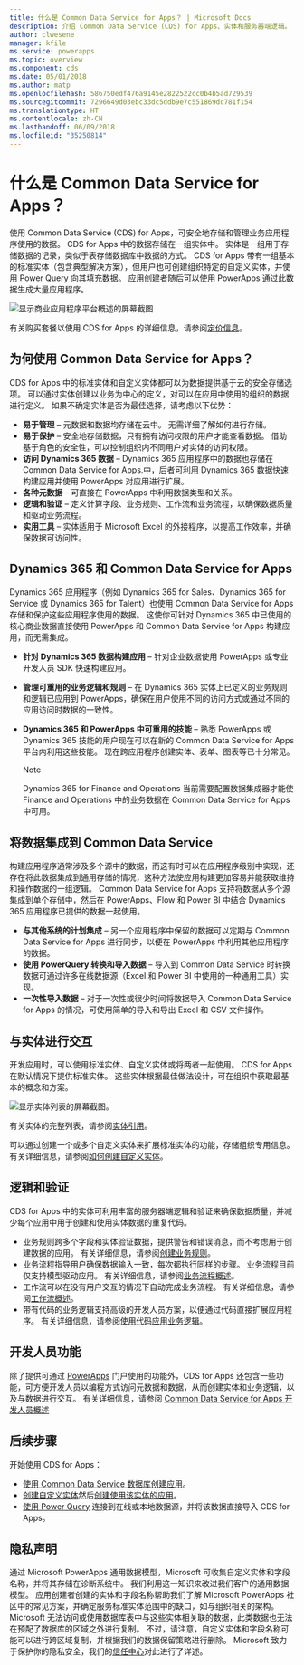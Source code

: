 ```yaml
---
title: 什么是 Common Data Service for Apps？ | Microsoft Docs
description: 介绍 Common Data Service (CDS) for Apps、实体和服务器端逻辑。
author: clwesene
manager: kfile
ms.service: powerapps
ms.topic: overview
ms.component: cds
ms.date: 05/01/2018
ms.author: matp
ms.openlocfilehash: 586750edf476a9145e2822522cc0b4b5ad729539
ms.sourcegitcommit: 7296649d03ebc33dc5ddb9e7c551869dc781f154
ms.translationtype: HT
ms.contentlocale: zh-CN
ms.lasthandoff: 06/09/2018
ms.locfileid: "35250814"
---
```

# <a name="what-is-common-data-service-for-apps"></a>什么是 Common Data Service for Apps？
使用 Common Data Service (CDS) for Apps，可安全地存储和管理业务应用程序使用的数据。 CDS for Apps 中的数据存储在一组实体中。 实体是一组用于存储数据的记录，类似于表存储数据库中数据的方式。 CDS for Apps 带有一组基本的标准实体（包含典型解决方案），但用户也可创建组织特定的自定义实体，并使用 Power Query 向其填充数据。 应用创建者随后可以使用 PowerApps 通过此数据生成大量应用程序。

![显示商业应用程序平台概述的屏幕截图](./media/data-platform-cds-intro/platform.png "平台概述")

有关购买套餐以使用 CDS for Apps 的详细信息，请参阅[定价信息](../../administrator/pricing-billing-skus.md)。

## <a name="why-use-common-data-service-for-apps"></a>为何使用 Common Data Service for Apps？
CDS for Apps 中的标准实体和自定义实体都可以为数据提供基于云的安全存储选项。 可以通过实体创建以业务为中心的定义，对可以在应用中使用的组织的数据进行定义。 如果不确定实体是否为最佳选择，请考虑以下优势：

* **易于管理** &ndash; 元数据和数据均存储在云中。 无需详细了解如何进行存储。
* **易于保护** &ndash; 安全地存储数据，只有拥有访问权限的用户才能查看数据。 借助基于角色的安全性，可以控制组织内不同用户对实体的访问权限。
* **访问 Dynamics 365 数据** &ndash; Dynamics 365 应用程序中的数据也存储在 Common Data Service for Apps.中，后者可利用 Dynamics 365 数据快速构建应用并使用 PowerApps 对应用进行扩展。
* **各种元数据** &ndash; 可直接在 PowerApps 中利用数据类型和关系。
* **逻辑和验证** &ndash; 定义计算字段、业务规则、工作流和业务流程，以确保数据质量和驱动业务流程。
* **实用工具** &ndash; 实体适用于 Microsoft Excel 的外接程序，以提高工作效率，并确保数据可访问性。

## <a name="dynamics-365-and-the-common-data-service-for-apps"></a>Dynamics 365 和 Common Data Service for Apps

Dynamics 365 应用程序（例如 Dynamics 365 for Sales、Dynamics 365 for Service 或 Dynamics 365 for Talent）也使用 Common Data Service for Apps 存储和保护这些应用程序使用的数据。 这使你可针对 Dynamics 365 中已使用的核心商业数据直接使用 PowerApps 和 Common Data Service for Apps 构建应用，而无需集成。

* **针对 Dynamics 365 数据构建应用** &ndash; 针对企业数据使用 PowerApps 或专业开发人员 SDK 快速构建应用。
* **管理可重用的业务逻辑和规则** &ndash; 在 Dynamics 365 实体上已定义的业务规则和逻辑已应用到 PowerApps，确保在用户使用不同的访问方式或通过不同的应用访问时数据的一致性。
* **Dynamics 365 和 PowerApps 中可重用的技能** &ndash; 熟悉 PowerApps 或 Dynamics 365 技能的用户现在可以在新的 Common Data Service for Apps 平台内利用这些技能。 现在跨应用程序创建实体、表单、图表等已十分常见。

    > [!NOTE]
    > Dynamics 365 for Finance and Operations 当前需要配置数据集成器才能使 Finance and Operations 中的业务数据在 Common Data Service for Apps 中可用。

## <a name="integrating-data-into-the-common-data-service"></a>将数据集成到 Common Data Service

构建应用程序通常涉及多个源中的数据，而这有时可以在应用程序级别中实现，还存在将此数据集成到通用存储的情况，这种方法使应用构建更加容易并能获取维持和操作数据的一组逻辑。 Common Data Service for Apps 支持将数据从多个源集成到单个存储中，然后在 PowerApps、Flow 和 Power BI 中结合 Dynamics 365 应用程序已提供的数据一起使用。

* **与其他系统的计划集成** &ndash; 另一个应用程序中保留的数据可以定期与 Common Data Service for Apps 进行同步，以便在 PowerApps 中利用其他应用程序的数据。
* **使用 PowerQuery 转换和导入数据** &ndash; 导入到 Common Data Service 时转换数据可通过许多在线数据源（Excel 和 Power BI 中使用的一种通用工具）实现。
* **一次性导入数据** &ndash; 对于一次性或很少时间将数据导入 Common Data Service for Apps 的情况，可使用简单的导入和导出 Excel 和 CSV 文件操作。


## <a name="interacting-with-entities"></a>与实体进行交互
开发应用时，可以使用标准实体、自定义实体或将两者一起使用。 CDS for Apps 在默认情况下提供标准实体。 这些实体根据最佳做法设计，可在组织中获取最基本的概念和方案。

![显示实体列表的屏幕截图。](./media/data-platform-cds-intro/entitylist.png "实体列表")

有关实体的完整列表，请参阅[实体引用](https://docs.microsoft.com/powerapps/developer/common-data-service/reference/about-entity-reference)。

可以通过创建一个或多个自定义实体来扩展标准实体的功能，存储组织专用信息。 有关详细信息，请参阅[如何创建自定义实体](create-custom-entity.md)。

## <a name="logic-and-validation"></a>逻辑和验证
CDS for Apps 中的实体可利用丰富的服务器端逻辑和验证来确保数据质量，并减少每个应用中用于创建和使用实体数据的重复代码。

* 业务规则跨多个字段和实体验证数据，提供警告和错误消息，而不考虑用于创建数据的应用。 有关详细信息，请参阅[创建业务规则](./data-platform-create-business-rule.md)。
* 业务流程指导用户确保数据输入一致，每次都执行同样的步骤。 业务流程目前仅支持模型驱动应用。 有关详细信息，请参阅[业务流程概述](/dynamics365/customer-engagement/customize/business-process-flows-overview)。
* 工作流可以在没有用户交互的情况下自动完成业务流程。 有关详细信息，请参阅[工作流概述](/dynamics365/customer-engagement/customize/workflow-processes)。
* 带有代码的业务逻辑支持高级的开发人员方案，以便通过代码直接扩展应用程序。 有关详细信息，请参阅[使用代码应用业务逻辑](../../developer/common-data-service/apply-business-logic-with-code.md)。

## <a name="developer-capabilities"></a>开发人员功能
除了提供可通过 [PowerApps](https://web.powerapps.com) 门户使用的功能外，CDS for Apps 还包含一些功能，可方便开发人员以编程方式访问元数据和数据，从而创建实体和业务逻辑，以及与数据进行交互。 有关详细信息，请参阅 [Common Data Service for Apps 开发人员概述](../../developer/common-data-service/overview.md)

## <a name="next-steps"></a>后续步骤
开始使用 CDS for Apps：
* [使用 Common Data Service 数据库创建应用](../canvas-apps/data-platform-create-app-scratch.md)。
* [创建自定义实体](create-custom-entity.md)然后[创建使用该实体的应用](../canvas-apps/data-platform-create-app.md)。
* [使用 Power Query](./data-platform-cds-newentity-pq.md) 连接到在线或本地数据源，并将该数据直接导入 CDS for Apps。

## <a name="privacy-notice"></a>隐私声明
通过 Microsoft PowerApps 通用数据模型，Microsoft 可收集自定义实体和字段名称，并将其存储在诊断系统中。 我们利用这一知识来改进我们客户的通用数据模型。 应用创建者创建的实体和字段名称帮助我们了解 Microsoft PowerApps 社区中的常见方案，并确定服务标准实体范围中的缺口，如与组织相关的架构。 Microsoft 无法访问或使用数据库表中与这些实体相关联的数据，此类数据也无法在预配了数据库的区域之外进行复制。 不过，请注意，自定义实体和字段名称可能可以进行跨区域复制，并根据我们的数据保留策略进行删除。 Microsoft 致力于保护你的隐私安全，我们的[信任中心](https://www.microsoft.com/trustcenter/Privacy/default.aspx)对此进行了详述。
